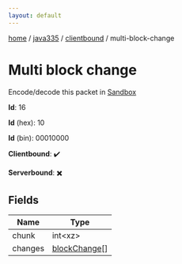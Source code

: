 ```yaml
---
layout: default
---
```


[home](/)  /  [java335](/protocol/java335)  /  [clientbound](/protocol/java335/clientbound)  /  multi-block-change

# Multi block change

Encode/decode this packet in [Sandbox](../../../sandbox/java335#Clientbound.MultiBlockChange)

**Id**: 16

**Id** (hex): 10

**Id** (bin): 00010000

**Clientbound**: ✔️

**Serverbound**: ✖️

## Fields

Name | Type
---|---
chunk | int&lt;xz&gt;
changes | [blockChange](/protocol/java335/types/block-change)[]
